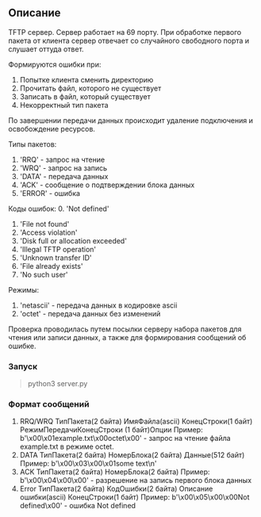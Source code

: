 
## Описание

TFTP сервер.
Сервер работает на 69 порту. При обработке первого пакета от клиента сервер отвечает со случайного свободного порта и слушает оттуда ответ. 

Формируются ошибки при:
1. Попытке клиента сменить директорию
2. Прочитать файл, которого не существует
3. Записать в файл, который существует
4. Некорректный тип пакета

По завершении передачи данных происходит удаление подключения и освобождение ресурсов. 

Типы пакетов:
1. 'RRQ' - запрос на чтение
2. 'WRQ' - запрос на запись
3. 'DATA' - передача данных
4. 'ACK' - сообщение о подтверждении блока данных
5. 'ERROR' - ошибка
    
Коды ошибок:
0. 'Not defined'
1. 'File not found'
2. 'Access violation'
3. 'Disk full or allocation exceeded'
4. 'Illegal TFTP operation'
5. 'Unknown transfer ID'
6. 'File already exists'
7. 'No such user'

Режимы:
1. 'netascii' - передача данных в кодировке ascii
2. 'octet' - передача данных без изменений

Проверка проводилась путем посылки серверу набора пакетов для чтения или записи данных, а также для формирования сообщений об ошибке. 

### Запуск
>python3 server.py 

### Формат сообщений
1. RRQ/WRQ 
ТипПакета(2 байта) ИмяФайла(ascii) КонецСтроки(1 байт) РежимПередачиКонецСтроки (1 байт)Опции
Пример: b'\x00\x01example.txt\x00octet\x00' - запрос на чтение файла example.txt в режиме octet.
2. DATA
ТипПакета(2 байта) НомерБлока(2 байта) Данные(512 байт)
Пример: b'\x00\x03\x00\x01some text\n'
3. ACK 
ТипПакета(2 байта) НомерБлока(2 байта)
Пример: b'\x00\x04\x00\x00' - разрешение на запись первого блока данных
4. Error
ТипПакета(2 байта) КодОшибки(2 байта) Описание ошибки(ascii) КонецСтроки(1 байт)
Пример: b'\x00\x05\x00\x00Not defined\х00' - ошибка Not defined
